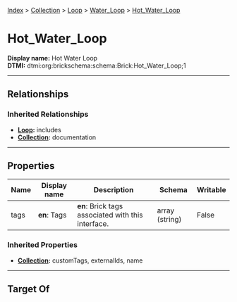 [Index](../../../Index.md) > [Collection](../../Collection.md) > [Loop](../Loop.md) > [Water_Loop](Water_Loop.md) > [Hot_Water_Loop](#)
# Hot_Water_Loop

**Display name:** Hot Water Loop<br />
**DTMI:** dtmi:org:brickschema:schema:Brick:Hot_Water_Loop;1

---

## Relationships

### Inherited Relationships
* **[Loop](../Loop.md):** includes
* **[Collection](../../Collection.md):** documentation

---

## Properties

|Name|Display name|Description|Schema|Writable|
|-|-|-|-|-|
|tags|**en**: Tags|**en**: Brick tags associated with this interface.|array (string)|False|
### Inherited Properties
* **[Collection](../../Collection.md):** customTags, externalIds, name

---

## Target Of
